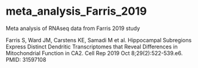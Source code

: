 # meta_analysis_Farris_2019
Meta analysis of RNAseq data from Farris 2019 study
	
Farris S, Ward JM, Carstens KE, Samadi M et al. Hippocampal Subregions Express Distinct Dendritic Transcriptomes that Reveal Differences in Mitochondrial Function in CA2. Cell Rep 2019 Oct 8;29(2):522-539.e6. PMID: 31597108
